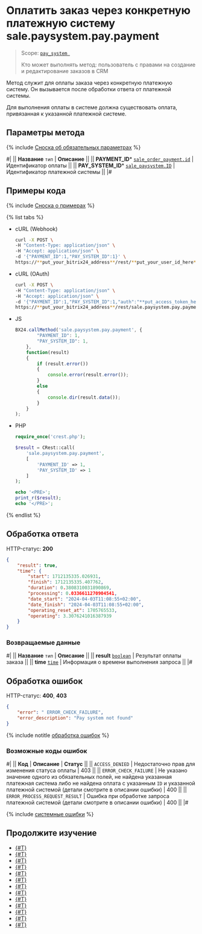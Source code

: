 # Оплатить заказ через конкретную платежную систему sale.paysystem.pay.payment

> Scope: [`pay_system `](../scopes/permissions.md)
>
> Кто может выполнять метод: пользователь с правами на создание и редактирование заказов в CRM

Метод служит для оплаты заказа через конкретную платежную систему. Он вызывается после обработки ответа от платежной системы.

Для выполнения оплаты в системе должна существовать оплата, привязанная к указанной платежной системе.

## Параметры метода

{% include [Сноска об обязательных параметрах](../../_includes/required.md) %}

#|
|| **Название**
`тип` | **Описание** ||
|| **PAYMENT_ID***
[`sale_order_payment.id`](../sale/data-types.md) | Идентификатор оплаты
||
|| **PAY_SYSTEM_ID***
[`sale_paysystem.ID`](../sale/data-types.md) | Идентификатор платежной системы
||
|#

## Примеры кода

{% include [Сноска о примерах](../../_includes/examples.md) %}

{% list tabs %}

- cURL (Webhook)

    ```bash
    curl -X POST \
    -H "Content-Type: application/json" \
    -H "Accept: application/json" \
    -d '{"PAYMENT_ID":1,"PAY_SYSTEM_ID":1}' \
    https://**put_your_bitrix24_address**/rest/**put_your_user_id_here**/**put_your_webhook_here**/sale.paysystem.pay.payment
    ```

- cURL (OAuth)

    ```bash
    curl -X POST \
    -H "Content-Type: application/json" \
    -H "Accept: application/json" \
    -d '{"PAYMENT_ID":1,"PAY_SYSTEM_ID":1,"auth":"**put_access_token_here**"}' \
    https://**put_your_bitrix24_address**/rest/sale.paysystem.pay.payment
    ```

- JS

    ```js
    BX24.callMethod('sale.paysystem.pay.payment', {
            "PAYMENT_ID": 1,
            "PAY_SYSTEM_ID": 1,
        }, 
        function(result) 
        { 
            if (result.error()) 
            {
                console.error(result.error()); 
            }
            else 
            { 
                console.dir(result.data()); 
            } 
        } 
    );
    ```

- PHP

    ```php
    require_once('crest.php');

    $result = CRest::call(
        'sale.paysystem.pay.payment',
        [
            'PAYMENT_ID' => 1,
            'PAY_SYSTEM_ID' => 1
        ]
    );

    echo '<PRE>';
    print_r($result);
    echo '</PRE>';
    ```

{% endlist %}

## Обработка ответа

HTTP-статус: **200**

```json
{
    "result": true,
    "time": {
        "start": 1712135335.026931,
        "finish": 1712135335.407762,
        "duration": 0.3808310031890869,
        "processing": 0.0336611270904541,
        "date_start": "2024-04-03T11:08:55+02:00",
        "date_finish": "2024-04-03T11:08:55+02:00",
        "operating_reset_at": 1705765533,
        "operating": 3.3076241016387939
    }
}
```

### Возвращаемые данные

#|
|| **Название**
`тип` | **Описание** ||
|| **result**
[`boolean`](../data-types.md) | Результат оплаты заказа ||
|| **time**
[`time`](../data-types.md) | Информация о времени выполнения запроса ||
|#

## Обработка ошибок

HTTP-статус: **400**, **403**

```json
{
    "error": " ERROR_CHECK_FAILURE",
    "error_description": "Pay system not found"
}
```

{% include notitle [обработка ошибок](../../_includes/error-info.md) %}

### Возможные коды ошибок

#|
|| **Код** | **Описание** | **Статус** ||
|| `ACCESS_DENIED` | Недостаточно прав для изменения статуса оплаты | 403 ||
|| `ERROR_CHECK_FAILURE` | Не указано значение одного из обязательных полей, не найдена указанная платежная система либо не найдена оплата с указанным `ID` и указанной платежной системой (детали смотрите в описании ошибки) | 400 ||
|| `ERROR_PROCESS_REQUEST_RESULT` | Ошибка при обработке запроса платежной системой (детали смотрите в описании ошибки) | 400 ||
|#

{% include [системные ошибки](../../_includes/system-errors.md) %}

## Продолжите изучение

- [{#T}](./sale-pay-system-handler-add.md)
- [{#T}](./sale-pay-system-handler-update.md)
- [{#T}](./sale-pay-system-handler-list.md)
- [{#T}](./sale-pay-system-handler-delete.md)
- [{#T}](./sale-pay-system-add.md)
- [{#T}](./sale-pay-system-update.md)
- [{#T}](./sale-pay-system-list.md)
- [{#T}](./sale-pay-system-delete.md)
- [{#T}](./sale-pay-system-settings-get.md)
- [{#T}](./sale-pay-system-settings-update.md)
- [{#T}](./sale-pay-system-pay-invoice.md)
- [{#T}](./sale-pay-system-settings-payment-get.md)
- [{#T}](./sale-pay-system-settings-invoice-get.md)